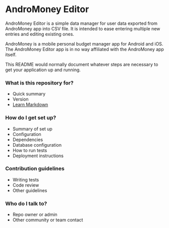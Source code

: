 # AndroMoney Editor #

AndroMoney Editor is a simple data manager for user data exported from AndroMoney app into CSV file.
It is intended to ease entering multiple new entries and editing existing ones.

AndroMoney is a mobile personal budget manager app for Android and iOS.
The AndroMoney Editor app is in no way affiliated with the AndroMoney app itself.

This README would normally document whatever steps are necessary to get your application up and running.

### What is this repository for? ###

* Quick summary
* Version
* [Learn Markdown](https://bitbucket.org/tutorials/markdowndemo)

### How do I get set up? ###

* Summary of set up
* Configuration
* Dependencies
* Database configuration
* How to run tests
* Deployment instructions

### Contribution guidelines ###

* Writing tests
* Code review
* Other guidelines

### Who do I talk to? ###

* Repo owner or admin
* Other community or team contact